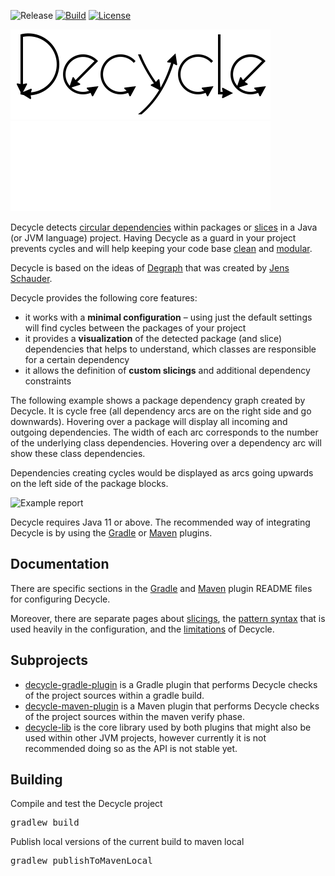 ![Release](https://img.shields.io/github/v/tag/obecker/decycle?label=Release)
[![Build](https://github.com/obecker/decycle/actions/workflows/gradle.yml/badge.svg)](https://github.com/obecker/decycle/actions/workflows/gradle.yml)
[![License](https://img.shields.io/github/license/obecker/decycle?label=License)](https://github.com/obecker/decycle/blob/master/LICENSE)

![Decycle](readme/images/logo.svg#gh-light-mode-only)
![Decycle](readme/images/logo-dm.svg#gh-dark-mode-only)

Decycle detects [circular dependencies](https://en.wikipedia.org/wiki/Circular_dependency) within packages or 
[slices](readme/slicings.md) in a Java (or JVM language) project.
Having Decycle as a guard in your project prevents cycles and will help keeping 
your code base [clean](https://wiki.sei.cmu.edu/confluence/display/java/DCL60-J.+Avoid+cyclic+dependencies+between+packages) 
and [modular](https://www.infoq.com/articles/modular-java-what-is-it/).

Decycle is based on the ideas of [Degraph](http://riy.github.io/degraph/index.html) that was created by 
[Jens Schauder](https://github.com/schauder).

Decycle provides the following core features:

* it works with a **minimal configuration** – using just the default settings will find cycles between
  the packages of your project
* it provides a **visualization** of the detected package (and slice) dependencies that helps to understand, which 
  classes are responsible for a certain dependency
* it allows the definition of **custom slicings** and additional dependency constraints

The following example shows a package dependency graph created by Decycle. 
It is cycle free (all dependency arcs are on the right side and go downwards).
Hovering over a package will display all incoming and outgoing dependencies.
The width of each arc corresponds to the number of the underlying class dependencies.
Hovering over a dependency arc will show these class dependencies.

Dependencies creating cycles would be displayed as arcs going upwards on the left side of the package blocks.

<img src="https://user-images.githubusercontent.com/197628/148555788-0acb50d1-01b6-4bcb-8559-571c218baa0a.gif" alt="Example report" width="400">

Decycle requires Java 11 or above.
The recommended way of integrating Decycle is by using the [Gradle](plugin-gradle) or [Maven](plugin-maven) plugins. 

## Documentation

There are specific sections in the [Gradle](plugin-gradle/README.md#configuration) and
[Maven](plugin-maven/README.md#configuration) plugin README files for configuring Decycle.

Moreover, there are separate pages about [slicings](readme/slicings.md),
the [pattern syntax](readme/patterns.md) that is used heavily in the configuration,
and the [limitations](readme/limitations.md) of Decycle. 


## Subprojects

* [decycle-gradle-plugin](plugin-gradle) is a Gradle plugin that performs Decycle checks of the project sources within
  a gradle build.
* [decycle-maven-plugin](plugin-maven) is a Maven plugin that performs Decycle checks of the project sources within 
  the maven verify phase.
* [decycle-lib](lib) is the core library used by both plugins that might also be used within other JVM projects, 
  however currently it is not recommended doing so as the API is not stable yet.

## Building

Compile and test the Decycle project

<pre>
gradlew build
</pre>

Publish local versions of the current build to maven local

<pre>
gradlew publishToMavenLocal
</pre>
